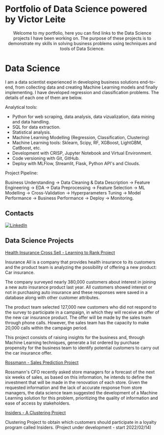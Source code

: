 # Portfolio of Data Science powered by Victor Leite

<p align=center>
Welcome to my portfolio, here you can find links to the Data Science projects I have been working on. The purpose of these projects is to demonstrate my skills in solving business problems using techniques and tools of Data Science.
</p>


# Data Science

I am a data scientist experienced in developing business solutions end-to-end, from collecting data and creating Machine Learning models and finally implementing.
I have developed regression and classification problems. The details of each one of them are below.

Analytical tools:
- Python for web scraping, data analysis, data vizualization, data mining and data handling.
- SQL for data extraction.
- Statistical analysis.
- Machine Learning Modelling (Regression, Classification, Clustering)
- Machine Learning tools: Sklearn, Scipy, RF, XGBoost, LightGBM, CatBoost, etc.
- Development with CRISP, Jupyter Notebook and Virtual Environment.
- Code versioning with Git, GitHub.
- Deploy with MLFlow, Streamlit, Flask, Python API's and Clouds.

Project Pipeline:

Business Understanding -> Data Cleaning & Data Description -> Feature Engineering -> EDA -> Data Preprocessing -> Feature Selection -> ML Modelling -> Cross-Validation -> Hyperparameters Tuning -> Model Performance -> Business Performance -> Deploy -> Monitoring.

## Contacts



[<img alt="LinkedIn" src="https://img.shields.io/badge/LinkedIn-0077B5?style=for-the-badge&logo=linkedin&logoColor=white"/>](https://www.linkedin.com/in/lbvictor)

## Data Science Projects

[Health Insurance Cross Sell - Learning to Rank Project](https://github.com/lbVictor/Health_Insurance_Cross_Sell)

Insurance All is a company that provides health insurance to its customers and the product team is analyzing the possibility of offering a new product: Car insurance.

The company surveyed nearly 380,000 customers about interest in joining a new auto insurance product last year. All customers showed interest or not in purchasing auto insurance and these responses were saved in a database along with other customer attributes.

The product team selected 127,000 new customers who did not respond to the survey to participate in a campaign, in which they will receive an offer of the new car insurance product. The offer will be made by the sales team through phone calls. However, the sales team has the capacity to make 20,000 calls within the campaign period.

This project consists of raising insights for the business and, through Machine Learning techniques, generate a list ordered by purchase propensity for the business team to identify potential customers to carry out the car insurance offer.

[Rossmann - Sales Prediction Project](https://github.com/lbVictor/Sales_Prediction)

Rossmann's CFO recently asked store managers for a forecast of the next six weeks of sales, as based on this information, he intends to define the investment that will be made in the renovation of each store. Given the requested information and the lack of accurate response from store managers, the data science team suggested the development of a Machine Learning solution for this problem, prioritizing the quality of information and ease of access by stakeholders.


[Insiders - A Clustering Project](https://github.com/lbVictor/Insiders_Clustering)

Clustering Project to obtain which customers should participate in a loyalty program called Insiders. (Project under development - start 2022/02/14)


<!--
**lbVictor/lbVictor** is a ✨ _special_ ✨ repository because its `README.md` (this file) appears on your GitHub profile.

Here are some ideas to get you started:

- 🔭 I’m currently working on ...
- 🌱 I’m currently learning ...
- 👯 I’m looking to collaborate on ...
- 🤔 I’m looking for help with ...
- 💬 Ask me about ...
- 📫 How to reach me: ...
- 😄 Pronouns: ...
- ⚡ Fun fact: ...
-->
